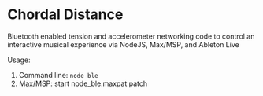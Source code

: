 # Chordal Distance

Bluetooth enabled tension and accelerometer networking code to control an interactive musical experience via NodeJS, Max/MSP, and Ableton Live

Usage:

1. Command line: `node ble`
2. Max/MSP: start node_ble.maxpat patch
